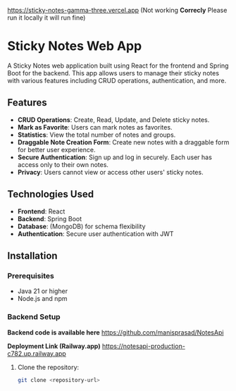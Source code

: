 https://sticky-notes-gamma-three.vercel.app (Not working **Correcly** Please run it locally it will run fine)

# Sticky Notes Web App

A Sticky Notes web application built using React for the frontend and Spring Boot for the backend. This app allows users to manage their sticky notes with various features including CRUD operations, authentication, and more.

## Features

- **CRUD Operations**: Create, Read, Update, and Delete sticky notes.
- **Mark as Favorite**: Users can mark notes as favorites.
- **Statistics**: View the total number of notes and groups.
- **Draggable Note Creation Form**: Create new notes with a draggable form for better user experience.
- **Secure Authentication**: Sign up and log in securely. Each user has access only to their own notes.
- **Privacy**: Users cannot view or access other users' sticky notes.

## Technologies Used

- **Frontend**: React
- **Backend**: Spring Boot
- **Database**: (MongoDB) for schema flexibility
- **Authentication**: Secure user authentication with JWT

## Installation

### Prerequisites

- Java 21 or higher
- Node.js and npm 

### Backend Setup
**Backend code is available here**
https://github.com/manisprasad/NotesApi

**Deployment Link (Railway.app)**
https://notesapi-production-c782.up.railway.app

1. Clone the repository:
   ```bash
   git clone <repository-url>
